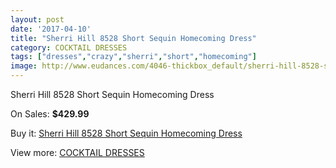 ```yaml
---
layout: post
date: '2017-04-10'
title: "Sherri Hill 8528 Short Sequin Homecoming Dress"
category: COCKTAIL DRESSES
tags: ["dresses","crazy","sherri","short","homecoming"]
image: http://www.eudances.com/4046-thickbox_default/sherri-hill-8528-short-sequin-homecoming-dress.jpg
---
```

Sherri Hill 8528 Short Sequin Homecoming Dress

On Sales: **$429.99**
<a href="https://www.eudances.com/en/cocktail-dresses/1358-sherri-hill-8528-short-sequin-homecoming-dress.html"><amp-img layout="responsive" width="600" height="600" src="//www.eudances.com/4046-thickbox_default/sherri-hill-8528-short-sequin-homecoming-dress.jpg" alt="Sherri Hill 8528 Short Sequin Homecoming Dress 0" /></a>
<a href="https://www.eudances.com/en/cocktail-dresses/1358-sherri-hill-8528-short-sequin-homecoming-dress.html"><amp-img layout="responsive" width="600" height="600" src="//www.eudances.com/4048-thickbox_default/sherri-hill-8528-short-sequin-homecoming-dress.jpg" alt="Sherri Hill 8528 Short Sequin Homecoming Dress 1" /></a>
<a href="https://www.eudances.com/en/cocktail-dresses/1358-sherri-hill-8528-short-sequin-homecoming-dress.html"><amp-img layout="responsive" width="600" height="600" src="//www.eudances.com/4047-thickbox_default/sherri-hill-8528-short-sequin-homecoming-dress.jpg" alt="Sherri Hill 8528 Short Sequin Homecoming Dress 2" /></a>

Buy it: [Sherri Hill 8528 Short Sequin Homecoming Dress](https://www.eudances.com/en/cocktail-dresses/1358-sherri-hill-8528-short-sequin-homecoming-dress.html "Sherri Hill 8528 Short Sequin Homecoming Dress")

View more: [COCKTAIL DRESSES](https://www.eudances.com/en/14-cocktail-dresses "COCKTAIL DRESSES")